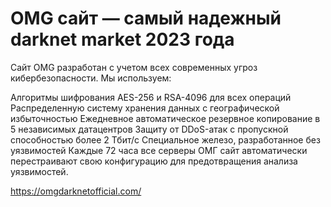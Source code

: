 <h1>OMG сайт — самый надежный darknet market 2023 года</h1>

Сайт OMG разработан с учетом всех современных угроз кибербезопасности. Мы используем:

Алгоритмы шифрования AES-256 и RSA-4096 для всех операций
Распределенную систему хранения данных с географической избыточностью
Ежедневное автоматическое резервное копирование в 5 независимых датацентров
Защиту от DDoS-атак с пропускной способностью более 2 Тбит/с
Специальное железо, разработанное без уязвимостей
Каждые 72 часа все серверы ОМГ сайт автоматически перестраивают свою конфигурацию для предотвращения анализа уязвимостей.

https://omgdarknetofficial.com/
